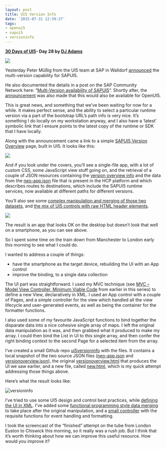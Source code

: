 ```yaml
---
layout: post
title: UI5 Version Info
date: '2015-07-31 12:39:37'
tags:
- openui5
- sapui5
- versioninfo
---
```


**[30 Days of UI5](http://pipetree.com/qmacro/blog/2015/07/04/30-days-of-ui5/)- Day 28 by [DJ Adams](http://pipetree.com/qmacro/)**

![](/qmacro/blog/content/images/2018/02/Screen-Shot-2015-07-31-at-13.04.22-624x312.png)

Yesterday Peter Müßig from the UI5 team at SAP in Walldorf [announced](https://twitter.com/pmuessig/status/626649315235229696) the multi-version capability for SAPUI5.

He also documented the details in a post on the SAP Community Network here: “[Multi-Version availability of SAPUI5](http://scn.sap.com/community/developer-center/front-end/blog/2015/07/30/multi-version-availability-of-sapui5)“. Shortly after, the [announcement](https://twitter.com/OpenUI5/status/626658243071315968) was also made that this would also be available for OpenUI5.

This is great news, and something that we’ve been waiting for now for a while. It makes perfect sense, and the ability to select a particular runtime version via a part of the bootstrap URL’s path info is very nice. It’s something I do locally on my workstation anyway, and I also have a ‘latest’ symbolic link that I ensure points to the latest copy of the runtime or SDK that I have locally.

Along with the announcement came a link to a simple [SAPUI5 Version Overview](https://sapui5.hana.ondemand.com/versionoverview.html) page, built in UI5. It looks like this:

![](/qmacro/blog/content/images/2018/02/Screen-Shot-2015-07-31-at-13.11.42-624x330.png)

And if you look under the covers, you’ll see a single-file app, with a lot of custom CSS, some JavaScript view stuff going on, and the retrieval of a couple of JSON resources containing the [version overview info](https://sapui5.hana.ondemand.com/versionoverview.json) and the data from the [neo-app.json](https://sapui5.hana.ondemand.com/neo-app.json) file that is present in the HCP platform and which describes routes to destinations, which include the SAPUI5 runtime services, now available at different paths for different versions.

You’ll also see some [complex manipulation and merging of those two datasets](https://github.com/qmacro/ui5versioninfo/blob/master/versionoverview.html#L207-L263), and [the mix of UI5 controls with raw HTML header elements](https://github.com/qmacro/ui5versioninfo/blob/master/versionoverview.html#L298-L308).

![](/qmacro/blog/content/images/2018/02/Screen-Shot-2015-07-31-at-13.22.44-169x300.png)

The result is an app that looks OK on the desktop but doesn’t look that well on a smartphone, as you can see above.

So I spent some time on the train down from Manchester to London early this morning to see what I could do.

I wanted to address a couple of things:

- have the smartphone as the target device, rebuilding the UI with an App control
- improve the binding, to a single data collection

The UI part was straightforward. I used my MVC technique (see [MVC – Model View Controller, Minimum Viable Code](http://pipetree.com/qmacro/blog/2015/07/mvc-model-view-controller-minimum-viable-code/) from earlier in this series) to define a new View, declaratively in XML. I used an App control with a couple of Pages, and a simple controller for the view which handled all the view lifecycle and user-generated events, as well as being the container for the formatter functions.

I also used some of my favourite JavaScript functions to bind together the disparate data into a nice cohesive single array of maps. I left the original data manipulation as it was, and then grabbed what it produced to make my array. I could then bind the List in UI to this single array, and then confer the right binding context to the second Page for a selected item from the array.

I’ve created a small Github repo [ui5versioninfo](https://github.com/qmacro/ui5versioninfo) with the files. It contains a local snapshot of the two source JSON files ([neo-app.json](https://github.com/qmacro/ui5versioninfo/blob/master/neo-app.json) and [versionoverview.json](https://github.com/qmacro/ui5versioninfo/blob/master/versionoverview.json)), the original [versionoverview.html](https://github.com/qmacro/ui5versioninfo/blob/master/versionoverview.html) that produces the UI we saw earlier, and a new file, called [new.html](https://github.com/qmacro/ui5versioninfo/blob/master/new.html?ts=2), which is my quick attempt addressing those things above.

Here’s what the result looks like:

![versioninfo](/qmacro/blog/content/images/2018/02/versioninfo.gif)

I’ve tried to use some UI5 design and control best practices, while [defining the UI in XML](https://github.com/qmacro/ui5versioninfo/blob/master/new.html?ts=2#L15-L92). I’ve added some [functional programming style data merging](https://github.com/qmacro/ui5versioninfo/blob/master/new.html?ts=2#L191-L209) to take place after the original manipulation, and a [small controller](https://github.com/qmacro/ui5versioninfo/blob/master/new.html?ts=2#L211-L259) with the requisite functions for event handling and formatting.

I took the screencast of the “finished” attempt on the tube from London Euston to Chiswick this morning, so it really was a rush job. But I think that it’s worth thinking about how we can improve this useful resource. How would you improve it?

 


